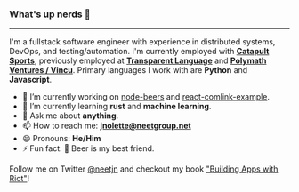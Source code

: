 ### What's up nerds 🍺

---

I'm a fullstack software engineer with experience in distributed systems, DevOps, and testing/automation. I'm currently employed with **[Catapult Sports](http://catapultsports.com/)**, previously employed at **[Transparent Language](https://www.transparent.com/)** and **[Polymath Ventures / Vincu](https://www.transparent.com/)**. Primary languages I work with are **Python** and **Javascript**.

- 🔭 I’m currently working on [node-beers](https://github.com/neetjn/node-beers) and [react-comlink-example](https://github.com/neetjn/react-comlink-example). 
- 🌱 I’m currently learning **rust** and **machine learning**.
- 💬 Ask me about **anything**.
- 📫 How to reach me: **jnolette@neetgroup.net**
- 😄 Pronouns: **He/Him**
- ⚡ Fun fact: 🍺 Beer is my best friend.

Follow me on Twitter [@neetjn](https://twitter.com/neet_jn/) and checkout my book ["Building Apps with Riot"](https://bleedingedgepress.com/building-apps-with-riot/)!
